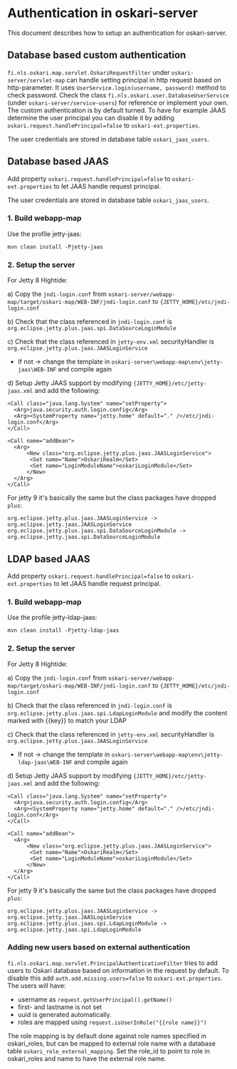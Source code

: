 # Authentication in oskari-server

This document describes how to setup an authentication for oskari-server.

## Database based custom authentication

`fi.nls.oskari.map.servlet.OskariRequestFilter` under `oskari-server/servlet-map` can handle setting principal in http request based on http-parameter.
It uses `UserService.login(username, password)` method to check password. Check the class `fi.nls.oskari.user.DatabaseUserService` (under `oskari-server/service-users`)
for reference or implement your own. The custom authentication is by default turned. To have for example JAAS determine the user principal you can
disable it by adding `oskari.request.handlePrincipal=false` to `oskari-ext.properties`.

The user credentials are stored in database table `oskari_jaas_users`.

## Database based JAAS

Add property `oskari.request.handlePrincipal=false` to `oskari-ext.properties` to let JAAS handle request principal.

The user credentials are stored in database table `oskari_jaas_users`.

### 1. Build webapp-map

Use the profile jetty-jaas:

    mvn clean install -Pjetty-jaas

### 2. Setup the server

For Jetty 8 Hightide:

a) Copy the `jndi-login.conf` from `oskari-server/webapp-map/target/oskari-map/WEB-INF/jndi-login.conf` to `{JETTY_HOME}/etc/jndi-login.conf`

b) Check that the class referenced in `jndi-login.conf` is `org.eclipse.jetty.plus.jaas.spi.DataSourceLoginModule`

c) Check that the class referenced in `jetty-env.xml` securityHandler is `org.eclipse.jetty.plus.jaas.JAASLoginService`
- If not -> change the template in `oskari-server\webapp-map\env\jetty-jaas\WEB-INF` and compile again

d) Setup Jetty JAAS support by modifying `{JETTY_HOME}/etc/jetty-jaas.xml` and add the following:

    <Call class="java.lang.System" name="setProperty">
      <Arg>java.security.auth.login.config</Arg>
      <Arg><SystemProperty name="jetty.home" default="." />/etc/jndi-login.conf</Arg>
    </Call>

    <Call name="addBean">
      <Arg>
          <New class="org.eclipse.jetty.plus.jaas.JAASLoginService">
           <Set name="Name">OskariRealm</Set>
           <Set name="LoginModuleName">oskariLoginModule</Set>
          </New>
      </Arg>
    </Call>

For jetty 9 it's basically the same but the class packages have dropped `plus`:

    org.eclipse.jetty.plus.jaas.JAASLoginService -> org.eclipse.jetty.jaas.JAASLoginService
    org.eclipse.jetty.plus.jaas.spi.DataSourceLoginModule -> org.eclipse.jetty.jaas.spi.DataSourceLoginModule

## LDAP based JAAS

Add property `oskari.request.handlePrincipal=false` to `oskari-ext.properties` to let JAAS handle request principal.

### 1. Build webapp-map

Use the profile jetty-ldap-jaas:

    mvn clean install -Pjetty-ldap-jaas

### 2. Setup the server

For Jetty 8 Hightide:

a) Copy the `jndi-login.conf` from `oskari-server/webapp-map/target/oskari-map/WEB-INF/jndi-login.conf` to `{JETTY_HOME}/etc/jndi-login.conf`

b) Check that the class referenced in `jndi-login.conf` is `org.eclipse.jetty.plus.jaas.spi.LdapLoginModule`
    and modify the content marked with {{key}} to match your LDAP

c) Check that the class referenced in `jetty-env.xml` securityHandler is `org.eclipse.jetty.plus.jaas.JAASLoginService`
- If not -> change the template in `oskari-server\webapp-map\env\jetty-ldap-jaas\WEB-INF` and compile again

d) Setup Jetty JAAS support by modifying `{JETTY_HOME}/etc/jetty-jaas.xml` and add the following:

    <Call class="java.lang.System" name="setProperty">
      <Arg>java.security.auth.login.config</Arg>
      <Arg><SystemProperty name="jetty.home" default="." />/etc/jndi-login.conf</Arg>
    </Call>

    <Call name="addBean">
      <Arg>
          <New class="org.eclipse.jetty.plus.jaas.JAASLoginService">
           <Set name="Name">OskariRealm</Set>
           <Set name="LoginModuleName">oskariLoginModule</Set>
          </New>
      </Arg>
    </Call>

For jetty 9 it's basically the same but the class packages have dropped `plus`:

    org.eclipse.jetty.plus.jaas.JAASLoginService -> org.eclipse.jetty.jaas.JAASLoginService
    org.eclipse.jetty.plus.jaas.spi.LdapLoginModule -> org.eclipse.jetty.jaas.spi.LdapLoginModule

### Adding new users based on external authentication

`fi.nls.oskari.map.servlet.PrincipalAuthenticationFilter` tries to add users to Oskari database based on information in the request by default.
To disable this add `auth.add.missing.users=false` to `oskari-ext.properties`. The users will have:
 - username as `request.getUserPrincipal().getName()`
 - first- and lastname is not set
 - uuid is generated automatically.
 - roles are mapped using `request.isUserInRole("{{role name}}")`

The role mapping is by default done against role names specified in oskari_roles, but can be mapped to external role name with a database table
 `oskari_role_external_mapping`. Set the role_id to point to role in oskari_roles and name to have the external role name.